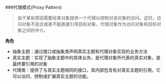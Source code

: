 ###代理模式(Proxy Pattern)

> 由于某些原因需要给某对象提供一个代理以控制对该对象的访问。这时，访问对象不适合或者不能直接引用目标对象，代理对象作为访问对象和目标对象之间的中介。

**角色**

- 抽象主题：通过接口或抽象类声明真实主题和代理对象实现的业务方法
- 真实主题：实现了抽象主题中的具体业务，是代理对象所代表的真实对象，是最终要引用的对象
- 代理类：提供了与真实主题相同的接口，其内部包含有对真实主题的引用，它可以访问、控制或扩展真实主题的功能。
